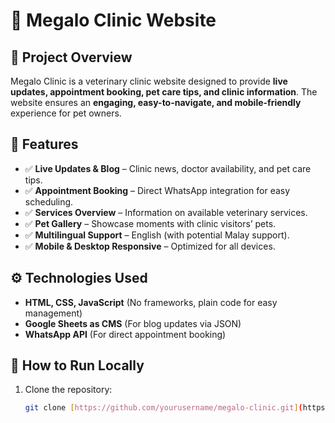 # 🏥 Megalo Clinic Website  

## 📌 Project Overview  
Megalo Clinic is a veterinary clinic website designed to provide **live updates, appointment booking, pet care tips, and clinic information**. The website ensures an **engaging, easy-to-navigate, and mobile-friendly** experience for pet owners.  

## 🌟 Features  
- ✅ **Live Updates & Blog** – Clinic news, doctor availability, and pet care tips.  
- ✅ **Appointment Booking** – Direct WhatsApp integration for easy scheduling.  
- ✅ **Services Overview** – Information on available veterinary services.  
- ✅ **Pet Gallery** – Showcase moments with clinic visitors’ pets.  
- ✅ **Multilingual Support** – English (with potential Malay support).  
- ✅ **Mobile & Desktop Responsive** – Optimized for all devices.  

## ⚙️ Technologies Used  
- **HTML, CSS, JavaScript** (No frameworks, plain code for easy management)  
- **Google Sheets as CMS** (For blog updates via JSON)  
- **WhatsApp API** (For direct appointment booking)  

## 🚀 How to Run Locally  
1. Clone the repository:  
   ```sh
   git clone [https://github.com/yourusername/megalo-clinic.git](https://github.com/Qaiyyum47/megalo-vet-clinic.git) 
